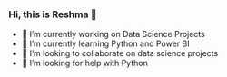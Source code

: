 ### Hi, this is Reshma 👋


- 🔭 I’m currently working on Data Science Projects
- 🌱 I’m currently learning Python and Power BI
- 👯 I’m looking to collaborate on data science projects
- 🤔 I’m looking for help with Python

<!---img src = "https://github-readme-stats.vercel.app/api?username=Reshma0795&&show_icons=true&title_color=ffffff&icon_color=bb2acf&text_color=daf7dc&bg_color=151515"-->
